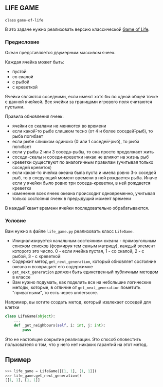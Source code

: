 ## LIFE GAME

`class` `game-of-life`

В это задаче нужно реализовать версию классической [Game of Life](https://en.wikipedia.org/wiki/Conway%27s_Game_of_Life).

### Предисловие

Океан представляется двумерным массивом ячеек. 

Каждая ячейка может быть:
* пустой
* со скалой
* с рыбой
* с креветкой


Ячейки являются соседними, если имеют хотя бы по одной общей точке с данной ячейкой.
Все ячейки за границами игрового поля считаются пустыми. 

Правила обновления ячеек:
* ячейки со скалами не меняются во времени
* если какой̆-то рыбе слишком тесно (от 4 и более соседей̆-рыб), то рыба погибает
* если рыбе слишком одиноко (0 или 1 соседей̆-рыб), то рыба погибает
* если у рыбы 2 или 3 соседа-рыбы, то она просто продолжает жить
* соседи-скалы и соседи-креветки никак не влияют на жизнь рыб
* креветки существуют по аналогичным правилам (учитывая только соседей креветок)
* если какая-то ячейка океана была пуста и имела ровно 3-х соседей рыб, то в следующий момент времени в ней рождается рыба.
Иначе если у ячейки было ровно три соседа-креветки, в ней рождается креветка
* изменение всех ячеек океана происходит одновременно, учитывая только состояния ячеек в предыдущий момент времени

В каждый̆ квант времени ячейки последовательно обрабатываются.

### Условие

Вам нужно в файле `life_game.py` реализовать класс `LifeGame`.
* Инициализируется начальным состоянием океана - прямоугольным списком списков (формируя тем самым матрицу), каждый элемент которого это число. 
0 - если ячейка пустая, 1 - со скалой, 2 - с рыбой, 3 - с креветкой
* Содержит метод `get_next_generation`, который обновляет состояние океана и возвращает его содержимое
* `get_next_generation` должен быть единственный публичным методом в классе
* Вам нужно подумать, как поделить все на небольшие логические методы, которые, 
в отличие от `get_next_generation` пометить "приватными", то есть через underscore. 

Например, вы хотите создать метод, который извлекает соседей для клетки
```python
class LifeGame(object):
    ...
    def _get_neighbours(self, i: int, j: int):
        pass
```
Это не настоящее сокрытие реализации. Это способ оповестить пользователя о том, что у него нет никаких гарантий на этот метод.

## Пример

```python
>>> life_game = LifeGame([[1, 1], [1, 1]])
>>> life_game.get_next_generation()
[[1, 1], [1, 1]]
```
